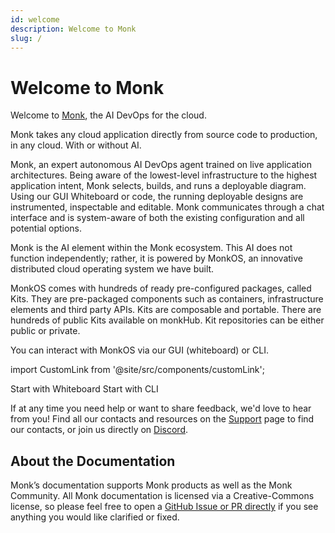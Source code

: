 ```yaml
---
id: welcome
description: Welcome to Monk
slug: /
---
```


# Welcome to Monk

Welcome to [Monk](https://monk.io), the AI DevOps for the cloud.

Monk takes any cloud application directly from source code to production, in any cloud. With or without AI.

Monk, an expert autonomous AI DevOps agent trained on live application architectures. Being aware of the lowest-level infrastructure to the highest application intent, Monk selects, builds, and runs a deployable diagram. Using our GUI Whiteboard or code, the running deployable designs are instrumented, inspectable and editable. Monk communicates through a chat interface and is system-aware of both the existing configuration and all potential options.

Monk is the AI element within the Monk ecosystem. This AI does not function independently; rather, it is powered by MonkOS, an innovative distributed cloud operating system we have built.

MonkOS comes with hundreds of ready pre-configured packages, called Kits. They are pre-packaged components such as containers, infrastructure elements and third party APIs. Kits are composable and portable. There are hundreds of public Kits available on monkHub. Kit repositories can be either public or private.

You can interact with MonkOS via our GUI (whiteboard) or CLI.

import CustomLink from '@site/src/components/customLink';

<CustomLink to="/gui/overview">Start with Whiteboard</CustomLink>
<CustomLink to="/basics/monk-in-10">Start with CLI</CustomLink>

If at any time you need help or want to share feedback, we'd love to hear from you! Find all our contacts and resources on the [Support](about/support.md) page to find our contacts, or join us directly on [Discord](https://discord.gg/monk-io).

## About the Documentation

Monk’s documentation supports Monk products as well as the Monk Community. All Monk documentation is licensed via a Creative-Commons license, so please feel free to open a [GitHub Issue or PR directly](https://github.com/monk-io/docs) if you see anything you would like clarified or fixed.
